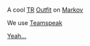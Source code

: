 A cool [TR](TR.md) [Outfit](Outfit.md) on
[Markov](Markov.md)

We use [Teamspeak](Teamspeak.md)

[Yeah...](http://myplanetside.station.sony.com/outfit.jsp?outfitId=16355&worldId=3)
